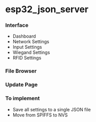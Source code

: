 # esp32_json_server

### Interface

- Dashboard
- Network Settings
- Input Settings
- Wiegand Settings
- RFID Settings

### File Browser

### Update Page

### To implement

- Save all settings to a single JSON file
- Move from SPIFFS to NVS
